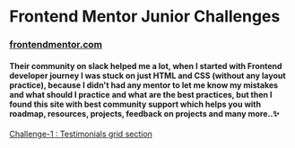 # Frontend Mentor Junior Challenges
### [frontendmentor.com](frontendmentor.com)
#### Their community on slack helped me a lot, when I started with Frontend developer journey I was stuck on just HTML and CSS (without any layout practice), because I didn't had any mentor to let me know my mistakes and what should I practice and what are the best practices, but then I found this site with best community support which helps you with roadmap, resources, projects, feedback on projects and many more..✨
[Challenge-1 : Testimonials grid section](https://juveriad.github.io/Junior-Challenges/Challenge-1)
